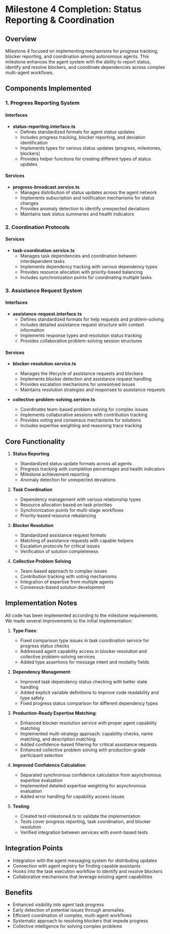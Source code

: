 # Milestone 4 Completion: Status Reporting & Coordination

## Overview

Milestone 4 focused on implementing mechanisms for progress tracking, blocker reporting, and coordination among autonomous agents. This milestone enhances the agent system with the ability to report status, identify and resolve blockers, and coordinate dependencies across complex multi-agent workflows.

## Components Implemented

### 1. Progress Reporting System

#### Interfaces

- **status-reporting.interface.ts**
  - Defines standardized formats for agent status updates
  - Includes progress tracking, blocker reporting, and deviation identification
  - Implements types for various status updates (progress, milestones, blockers)
  - Provides helper functions for creating different types of status updates

#### Services

- **progress-broadcast.service.ts**
  - Manages distribution of status updates across the agent network
  - Implements subscription and notification mechanisms for status changes
  - Provides anomaly detection to identify unexpected deviations
  - Maintains task status summaries and health indicators

### 2. Coordination Protocols

#### Services

- **task-coordination.service.ts**
  - Manages task dependencies and coordination between interdependent tasks
  - Implements dependency tracking with various dependency types
  - Provides resource allocation with priority-based balancing
  - Includes synchronization points for coordinating multiple tasks

### 3. Assistance Request System

#### Interfaces

- **assistance-request.interface.ts**
  - Defines standardized formats for help requests and problem-solving
  - Includes detailed assistance request structure with context information
  - Implements response types and resolution status tracking
  - Provides collaborative problem-solving session structures

#### Services

- **blocker-resolution.service.ts**
  - Manages the lifecycle of assistance requests and blockers
  - Implements blocker detection and assistance request handling
  - Provides escalation mechanisms for unresolved issues
  - Maintains resolution strategies and responses to assistance requests

- **collective-problem-solving.service.ts**
  - Coordinates team-based problem solving for complex issues
  - Implements collaborative sessions with contribution tracking
  - Provides voting and consensus mechanisms for solutions
  - Includes expertise weighting and reasoning trace tracking

## Core Functionality

1. **Status Reporting**
   - Standardized status update formats across all agents
   - Progress tracking with completion percentages and health indicators
   - Milestone achievement reporting
   - Anomaly detection for unexpected deviations

2. **Task Coordination**
   - Dependency management with various relationship types
   - Resource allocation based on task priorities
   - Synchronization points for multi-stage workflows
   - Priority-based resource rebalancing

3. **Blocker Resolution**
   - Standardized assistance request formats
   - Matching of assistance requests with capable helpers
   - Escalation protocols for critical issues
   - Verification of solution completeness

4. **Collective Problem Solving**
   - Team-based approach to complex issues
   - Contribution tracking with voting mechanisms
   - Integration of expertise from multiple agents
   - Consensus-based solution development

## Implementation Notes

All code has been implemented according to the milestone requirements. We made several improvements to the initial implementation:

1. **Type Fixes**:
   - Fixed comparison type issues in task coordination service for progress status checks
   - Addressed agent capability access in blocker resolution and collective problem-solving services
   - Added type assertions for message intent and modality fields

2. **Dependency Management**:
   - Improved task dependency status checking with better state handling
   - Added explicit variable definitions to improve code readability and type safety
   - Fixed progress status comparison for different dependency types

3. **Production-Ready Expertise Matching**:
   - Enhanced blocker resolution service with proper agent capability matching
   - Implemented multi-strategy approach: capability checks, name matching, and description matching
   - Added confidence-based filtering for critical assistance requests
   - Enhanced collective problem solving with production-grade participant selection

4. **Improved Confidence Calculation**:
   - Separated synchronous confidence calculation from asynchronous expertise evaluation
   - Implemented detailed expertise weighting for asynchronous evaluation
   - Added error handling for capability access issues

5. **Testing**:
   - Created test-milestone4.ts to validate the implementation
   - Tests cover progress reporting, task coordination, and blocker resolution
   - Verified integration between services with event-based tests

## Integration Points

- Integration with the agent messaging system for distributing updates
- Connection with agent registry for finding capable assistants
- Hooks into the task execution workflow to identify and resolve blockers
- Collaborative mechanisms that leverage existing agent capabilities

## Benefits

- Enhanced visibility into agent task progress
- Early detection of potential issues through anomalies
- Efficient coordination of complex, multi-agent workflows
- Systematic approach to resolving blockers that impede progress
- Collective intelligence for solving complex problems 